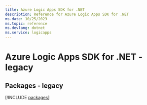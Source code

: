 ```yaml
---
title: Azure Logic Apps SDK for .NET
description: Reference for Azure Logic Apps SDK for .NET
ms.date: 10/25/2023
ms.topic: reference
ms.devlang: dotnet
ms.service: logicapps
---
```

# Azure Logic Apps SDK for .NET - legacy
## Packages - legacy
[!INCLUDE [packages](logic-apps-index.md)]